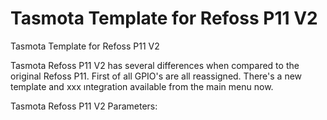 # Tasmota Template for Refoss P11 V2
Tasmota Template for Refoss P11 V2

Tasmota Refoss P11 V2 has several differences when compared to the original Refoss P11. First of all GPIO's are all reassigned. There's a new template and xxx ıntegration available from the main menu now. 


Tasmota Refoss P11 V2 Parameters:

